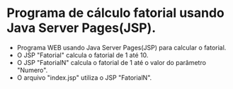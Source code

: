 # Programa de cálculo fatorial usando Java Server Pages(JSP).

- Programa WEB usando Java Server Pages(JSP) para calcular o fatorial.
- O JSP "Fatorial" calcula o fatorial de 1 até 10.
- O JSP "FatorialN" calcula o fatorial de 1 até o valor do parâmetro "Numero". 
- O arquivo "index.jsp" utiliza o JSP "FatorialN".
